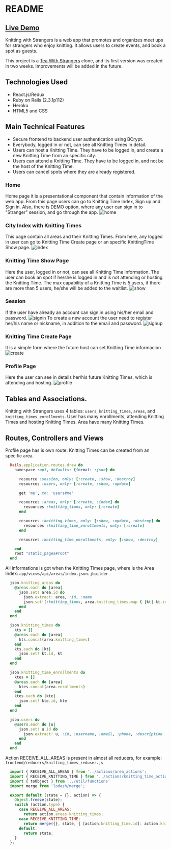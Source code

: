 # README

## [Live Demo](https://knittingwithstrangers.herokuapp.com/)

Knitting with Strangers is a web app that promotes and organizes meet ups for strangers who enjoy knitting. It allows users to create events, and book a spot as guests.

This project is a [Tea With Strangers](http://www.teawithstrangers.com/) clone, and its first version was created in two weeks. Improvements will be added in the future.


## Technologies Used

* React.js/Redux
* Ruby on Rails (2.3.1p112)
* Heroku
* HTML5 and CSS

## Main Technical Features

* Secure frontend to backend user authentication using BCrypt.
* Everybody, logged in or not, can see all Knitting Times in detail.
* Users can host a Knitting Time. They have to be logged in, and create a new Knitting Time from an specific city.
* Users can attend a Knitting Time. They have to be logged in, and not be the host of the Knitting Time.
* Users can cancel spots where they are already registered.

### Home
Home page it is a presentational component that contain information of the web app.
From this page users can go to Knitting Time Index, Sign up and Sign in.
Also, there is DEMO option, where any user can sign in to "Stranger" session, and go through the app.
![home](app/assets/README/home.png)
### City Index with Knitting Times
This page contain all areas and their Knitting Times.
From here, any logged in user can go to Knitting Time Create page or an specific KnittingTime Show page.
![index](app/assets/README/index.png)
### Knitting Time Show Page
Here the user, logged in or not, can see all Knitting Time information.
The user can book an spot if he/she is logged in and is not attending or hosting the Knitting Time.
The max capability of a Knitting Time is 5 users, if there are more than 5 users, he/she will be added to the waitlist.
![show](app/assets/README/show.png)
### Session
If the user have already an account can sign in using his/her email and password.
![signin](app/assets/README/signin.png)
To create a new account the user need to register her/his name or nickname, in addition to the email and password.
![signup](app/assets/README/signup.png)
### Knitting Time Create Page
It is a simple form where the future host can set Knitting Time informacion
![create](app/assets/README/create.png)
### Profile Page
Here the user can see in details her/his future Knitting Times, which is attending and hosting.
![profile](app/assets/README/profile.png)

## Tables and Associations.
Knitting with Strangers uses 4 tables: `users`, `knitting_times`, `areas`, and `knitting_times_enrollments`.
User has many enrollments, attending Knitting Times and hosting Knitting Times.
Area have many Knitting Times.

## Routes, Controllers and Views
Profile page has is own route.
Knitting Times can be created from an specific area.
```rb
  Rails.application.routes.draw do
    namespace :api, defaults: {format: :json} do

      resource :session, only: [:create, :show, :destroy]
      resources :users, only: [:create, :show, :update]

      get 'me', to: 'users#me'

      resources :areas, only: [:create, :index] do
        resources :knitting_times, only: [:create]
      end

      resources :knitting_times, only: [:show, :update, :destroy] do
        resources :knitting_time_enrollments, only: [:create]
      end

      resources :knitting_time_enrollments, only: [:show, :destroy]

    end
    root "static_pages#root"
  end
```
All informations is got when the Knitting Times page, where is the Area Index:
`app/views/api/areas/index.json.jbuilder`
```rb
  json.knitting_areas do
    @areas.each do |area|
      json.set! area.id do
        json.extract! area, :id, :name
        json.set!(:knitting_times, area.knitting_times.map { |kt| kt.id })
      end
    end
  end

  json.knitting_times do
    kts = []
    @areas.each do |area|
      kts.concat(area.knitting_times)
    end
    kts.each do |kt|
      json.set! kt.id, kt
    end
  end

  json.knitting_time_enrollments do
    ktes = []
    @areas.each do |area|
      ktes.concat(area.enrollments)
    end
    ktes.each do |kte|
      json.set! kte.id, kte
    end
  end

  json.users do
    @users.each do |u|
      json.set! u.id do
        json.extract! u, :id, :username, :email, :phone, :description
      end
    end
  end
```

Action RECEIVE_ALL_AREAS is present in almost all reducers, for example:
`frontend/reducers/knitting_times_reduser.js`
```js
  import { RECEIVE_ALL_AREAS } from '../actions/area_actions';
  import { RECEIVE_KNITTING_TIME } from '../actions/knitting_time_actions';
  import { toObject } from '../util/functions'
  import merge from 'lodash/merge';

  export default (state = {}, action) => {
    Object.freeze(state);
    switch (action.type) {
      case RECEIVE_ALL_AREAS:
        return action.areas.knitting_times;
      case RECEIVE_KNITTING_TIME:
        return merge({}, state, { [action.knitting_time.id]: action.knitting_time })
      default:
        return state;
    }
  };
```
